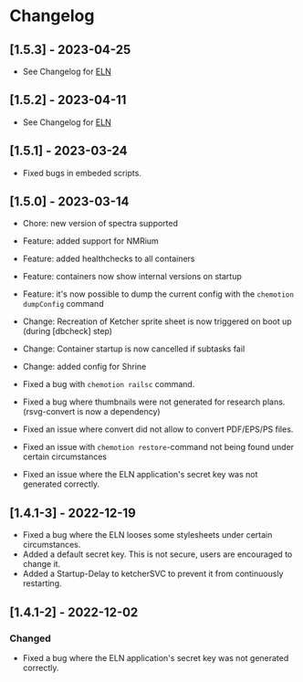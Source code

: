 # Changelog

## [1.5.3] - 2023-04-25
-   See Changelog for [ELN](https://github.com/ComPlat/chemotion_ELN/blob/main/CHANGELOG.md)

## [1.5.2] - 2023-04-11
-   See Changelog for [ELN](https://github.com/ComPlat/chemotion_ELN/blob/main/CHANGELOG.md#v152)

## [1.5.1] - 2023-03-24
-   Fixed bugs in embeded scripts.

## [1.5.0] - 2023-03-14

-   Chore: new version of spectra supported
-   Feature: added support for NMRium
-   Feature: added healthchecks to all containers
-   Feature: containers now show internal versions on startup
-   Feature: it's now possible to dump the current config with the `chemotion dumpConfig` command

-   Change: Recreation of Ketcher sprite sheet is now triggered on boot up (during [dbcheck] step)
-   Change: Container startup is now cancelled if subtasks fail
-   Change: added config for Shrine

-   Fixed a bug with `chemotion railsc` command.
-   Fixed a bug where thumbnails were not generated for research plans. (rsvg-convert is now a dependency)
-   Fixed an issue where convert did not allow to convert PDF/EPS/PS files.
-   Fixed an issue with `chemotion restore`-command not being found under certain circumstances
-   Fixed an issue where the ELN application's secret key was not generated correctly.

## [1.4.1-3] - 2022-12-19

-   Fixed a bug where the ELN looses some stylesheets under certain circumstances.
-   Added a default secret key. This is not secure, users are encouraged to change it.
-   Added a Startup-Delay to ketcherSVC to prevent it from continuously restarting.

## [1.4.1-2] - 2022-12-02

### Changed

-   Fixed a bug where the ELN application's secret key was not generated correctly.
